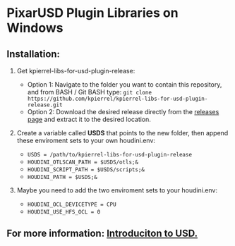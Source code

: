 PixarUSD Plugin Libraries on Windows
======

## Installation:

1. Get kpierrel-libs-for-usd-plugin-release:

    * Option 1: Navigate to the folder you want to contain this repository, and from BASH / Git BASH type:
`git clone https://github.com/kpierrel/kpierrel-libs-for-usd-plugin-release.git`
    * Option 2: Download the desired release directly from the [releases page](https://github.com/kpierrel/kpierrel-libs-for-usd-plugin-release) and extract it to the desired location.

1. Create a variable called **USDS** that points to the new folder, then append these enviroment sets to your own houdini.env:

    * `USDS = /path/to/kpierrel-libs-for-usd-plugin-release`
    * `HOUDINI_OTLSCAN_PATH = $USDS/otls;&`
    * `HOUDINI_SCRIPT_PATH = $USDS/scripts;&`
    * `HOUDINI_PATH = $USDS;&`

2. Maybe you need to add the two enviroment sets to your houdini.env:

    * `HOUDINI_OCL_DEVICETYPE = CPU`
    * `HOUDINI_USE_HFS_OCL = 0`

## For more information: [Introduciton to USD.](http://graphics.pixar.com/usd/docs/Introduction-to-USD.html)
